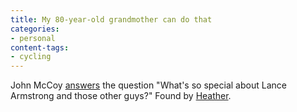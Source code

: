 ```yaml
---
title: My 80-year-old grandmother can do that
categories:
- personal
content-tags:
- cycling
---
```


John McCoy [answers][1] the question "What's so special about Lance Armstrong and those other guys?"  Found by [Heather][2].

   [1]: http://www.project5racing.com/article.php?story=200307242230447
   [2]: http://angelweaving.blogspot.com/
